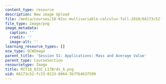 ```yaml
---
content_type: resource
description: New image Upload
file: /media/courses/18-02sc-multivariable-calculus-fall-2010/66173c52fc33013380645b7fb463f599_MIT18_02SC_L17Brds_6.png
file_type: image/png
image_metadata:
  caption: ''
  credit: ''
  image-alt: ''
learning_resource_types: []
ocw_type: OCWImage
parent_title: 'Session 51: Applications: Mass and Average Value'
parent_type: CourseSection
resourcetype: Image
title: MIT18_02SC_L17Brds_6.png
uid: 66173c52-fc33-0133-8064-5b7fb463f599
---
```

